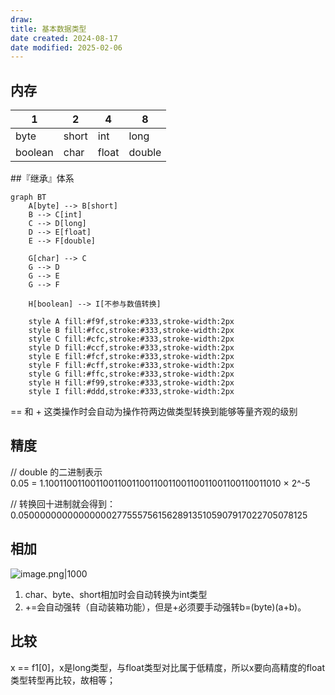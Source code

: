 ```yaml
---
draw:
title: 基本数据类型
date created: 2024-08-17
date modified: 2025-02-06
---
```


## 内存

| 1       | 2     | 4     | 8      |
| ------- | ----- | ----- | ------ |
| byte    | short | int   | long   |
| boolean | char  | float | double |

##『继承』体系

```mermaid
graph BT
    A[byte] --> B[short]
    B --> C[int]
    C --> D[long]
    D --> E[float]
    E --> F[double]
    
    G[char] --> C
    G --> D
    G --> E
    G --> F
    
    H[boolean] --> I[不参与数值转换]
    
    style A fill:#f9f,stroke:#333,stroke-width:2px
    style B fill:#fcc,stroke:#333,stroke-width:2px
    style C fill:#cfc,stroke:#333,stroke-width:2px
    style D fill:#ccf,stroke:#333,stroke-width:2px
    style E fill:#fcf,stroke:#333,stroke-width:2px
    style F fill:#cff,stroke:#333,stroke-width:2px
    style G fill:#ffc,stroke:#333,stroke-width:2px
    style H fill:#f99,stroke:#333,stroke-width:2px
    style I fill:#ddd,stroke:#333,stroke-width:2px
```

== 和 + 这类操作时会自动为操作符两边做类型转换到能够等量齐观的级别

## 精度

// double 的二进制表示  
0.05 = 1.1001100110011001100110011001100110011001100110011010 × 2^-5

// 转换回十进制就会得到：
0.05000000000000000277555756156289135105907917022705078125

## 相加

![image.png|1000](https://imagehosting4picgo.oss-cn-beijing.aliyuncs.com/imagehosting/fix-dir%2Fpicgo%2Fpicgo-clipboard-images%2F2024%2F08%2F17%2F00-46-18-5f6226435e2ff372685c1a1dd017097b-202408170046852-690a97.png)

1. char、byte、short相加时会自动转换为int类型
2. +=会自动强转（自动装箱功能），但是+必须要手动强转b=(byte)(a+b)。

## 比较

x == f1[0]，x是long类型，与float类型对比属于低精度，所以x要向高精度的float类型转型再比较，故相等；
